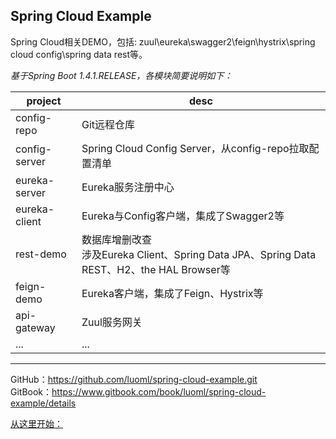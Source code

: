 
## Spring Cloud Example  
Spring Cloud相关DEMO，包括: zuul\eureka\swagger2\feign\hystrix\spring cloud config\spring data rest等。  

_基于Spring Boot 1.4.1.RELEASE，各模块简要说明如下：_  

|project|desc|  
|---|---|  
|config-repo|Git远程仓库|  
|config-server|Spring Cloud Config Server，从config-repo拉取配置清单|  
|eureka-server|Eureka服务注册中心|  
|eureka-client|Eureka与Config客户端，集成了Swagger2等|  
|rest-demo|数据库增删改查<br>涉及Eureka Client、Spring Data JPA、Spring Data REST、H2、the HAL Browser等|  
|feign-demo|Eureka客户端，集成了Feign、Hystrix等|  
|api-gateway|Zuul服务网关|  
|...|...|

---
GitHub：<https://github.com/luoml/spring-cloud-example.git>  
GitBook：<https://www.gitbook.com/book/luoml/spring-cloud-example/details>  

[从这里开始：](https://luoml.gitbooks.io/spring-cloud-example/content/)




